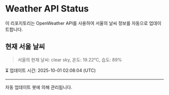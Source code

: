 
# Weather API Status

이 리포지토리는 OpenWeather API를 사용하여 서울의 날씨 정보를 자동으로 업데이트합니다.

## 현재 서울 날씨
> 서울의 현재 날씨: clear sky, 온도: 19.22°C, 습도: 89%

⏳ 업데이트 시간: 2025-10-01 02:08:04 (UTC)

---
자동 업데이트 봇에 의해 관리됩니다.
